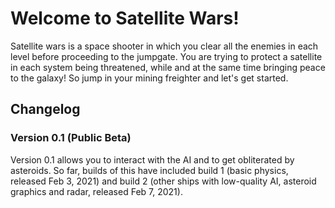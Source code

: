 # Welcome to Satellite Wars!
Satellite wars is a space shooter in which you clear all the enemies in each level before proceeding to the jumpgate. You are trying to protect a satellite in each system being threatened, while and at the same time bringing peace to the galaxy! So jump in your mining freighter and let's get started.

## Changelog
### Version 0.1 (Public Beta)
Version 0.1 allows you to interact with the AI and to get obliterated by asteroids. So far, builds of this have included build 1 (basic physics, released Feb 3, 2021) and build 2 (other ships with low-quality AI, asteroid graphics and radar, released Feb 7, 2021).
